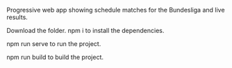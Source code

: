 Progressive web app showing schedule matches for the Bundesliga and live results.

Download the folder. npm i to install the dependencies.

npm run serve to run the project.

npm run build to build the project.
